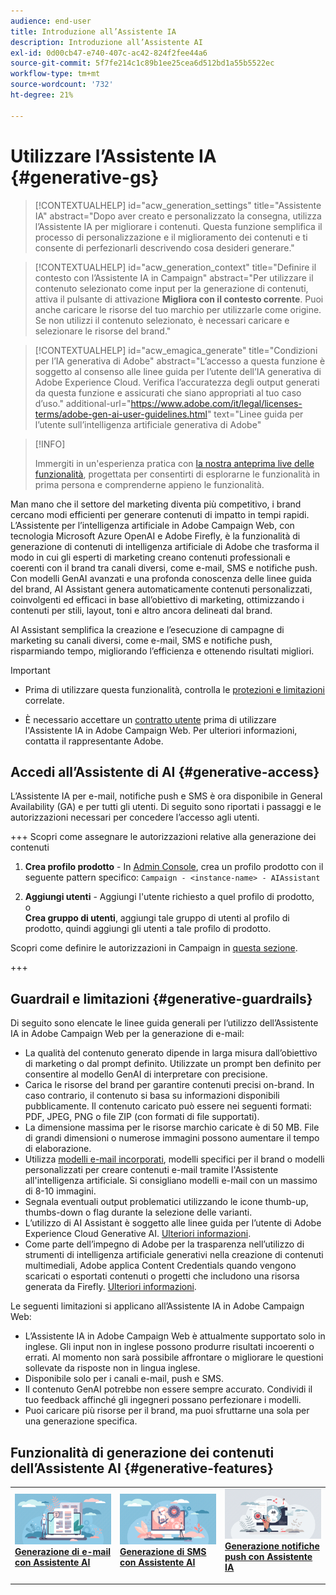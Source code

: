 ```yaml
---
audience: end-user
title: Introduzione all’Assistente IA
description: Introduzione all’Assistente AI
exl-id: 0d00cb47-e740-407c-ac42-824f2fee44a6
source-git-commit: 5f7fe214c1c89b1ee25cea6d512bd1a55b5522ec
workflow-type: tm+mt
source-wordcount: '732'
ht-degree: 21%

---
```


# Utilizzare l’Assistente IA {#generative-gs}

>[!CONTEXTUALHELP]
>id="acw_generation_settings"
>title="Assistente IA"
>abstract="Dopo aver creato e personalizzato la consegna, utilizza l’Assistente IA per migliorare i contenuti. Questa funzione semplifica il processo di personalizzazione e il miglioramento dei contenuti e ti consente di perfezionarli descrivendo cosa desideri generare."

>[!CONTEXTUALHELP]
>id="acw_generation_context"
>title="Definire il contesto con l’Assistente IA in Campaign"
>abstract="Per utilizzare il contenuto selezionato come input per la generazione di contenuti, attiva il pulsante di attivazione **Migliora con il contesto corrente**. Puoi anche caricare le risorse del tuo marchio per utilizzarle come origine. Se non utilizzi il contenuto selezionato, è necessari caricare e selezionare le risorse del brand."

>[!CONTEXTUALHELP]
>id="acw_emagica_generate"
>title="Condizioni per l’IA generativa di Adobe"
>abstract="L’accesso a questa funzione è soggetto al consenso alle linee guida per l’utente dell’IA generativa di Adobe Experience Cloud. Verifica l’accuratezza degli output generati da questa funzione e assicurati che siano appropriati al tuo caso d’uso."
>additional-url="https://www.adobe.com/it/legal/licenses-terms/adobe-gen-ai-user-guidelines.html" text="Linee guida per l’utente sull’intelligenza artificiale generativa di Adobe"

>[!INFO]
>
>Immergiti in un&#39;esperienza pratica con [la nostra anteprima live delle funzionalità](https://experienceleague.adobe.com/it/apps/journey-optimizer/ai-assistant-content-accelerator), progettata per consentirti di esplorarne le funzionalità in prima persona e comprenderne appieno le funzionalità.

Man mano che il settore del marketing diventa più competitivo, i brand cercano modi efficienti per generare contenuti di impatto in tempi rapidi. L’Assistente per l’intelligenza artificiale in Adobe Campaign Web, con tecnologia Microsoft Azure OpenAI e Adobe Firefly, è la funzionalità di generazione di contenuti di intelligenza artificiale di Adobe che trasforma il modo in cui gli esperti di marketing creano contenuti professionali e coerenti con il brand tra canali diversi, come e-mail, SMS e notifiche push. Con modelli GenAI avanzati e una profonda conoscenza delle linee guida del brand, AI Assistant genera automaticamente contenuti personalizzati, coinvolgenti ed efficaci in base all’obiettivo di marketing, ottimizzando i contenuti per stili, layout, toni e altro ancora delineati dal brand.

AI Assistant semplifica la creazione e l’esecuzione di campagne di marketing su canali diversi, come e-mail, SMS e notifiche push, risparmiando tempo, migliorando l’efficienza e ottenendo risultati migliori.

>[!IMPORTANT]
>
>* Prima di utilizzare questa funzionalità, controlla le [protezioni e limitazioni](#generative-guardrails) correlate.
>
>* È necessario accettare un [contratto utente](https://www.adobe.com/legal/licenses-terms/adobe-dx-gen-ai-user-guidelines.html) prima di utilizzare l&#39;Assistente IA in Adobe Campaign Web. Per ulteriori informazioni, contatta il rappresentante Adobe.

## Accedi all’Assistente di AI {#generative-access}

L’Assistente IA per e-mail, notifiche push e SMS è ora disponibile in General Availability (GA) e per tutti gli utenti. Di seguito sono riportati i passaggi e le autorizzazioni necessari per concedere l’accesso agli utenti.

+++ Scopri come assegnare le autorizzazioni relative alla generazione dei contenuti

1. **Crea profilo prodotto** - In [Admin Console](https://stage.adminconsole.adobe.com/), crea un profilo prodotto con il seguente pattern specifico:
   `Campaign - <instance-name> - AIAssistant`

1. **Aggiungi utenti** - Aggiungi l&#39;utente richiesto a quel profilo di prodotto,\
   o\
   **Crea gruppo di utenti**, aggiungi tale gruppo di utenti al profilo di prodotto, quindi aggiungi gli utenti a tale profilo di prodotto.

Scopri come definire le autorizzazioni in Campaign in [questa sezione](../get-started/permissions.md).

+++

## Guardrail e limitazioni {#generative-guardrails}

Di seguito sono elencate le linee guida generali per l’utilizzo dell’Assistente IA in Adobe Campaign Web per la generazione di e-mail:

* La qualità del contenuto generato dipende in larga misura dall’obiettivo di marketing o dal prompt definito. Utilizzate un prompt ben definito per consentire al modello GenAI di interpretare con precisione.
* Carica le risorse del brand per garantire contenuti precisi on-brand. In caso contrario, il contenuto si basa su informazioni disponibili pubblicamente. Il contenuto caricato può essere nei seguenti formati: PDF, JPEG, PNG o file ZIP (con formati di file supportati).
* La dimensione massima per le risorse marchio caricate è di 50 MB. File di grandi dimensioni o numerose immagini possono aumentare il tempo di elaborazione.
* Utilizza [modelli e-mail incorporati](../email/create-email-templates.md), modelli specifici per il brand o modelli personalizzati per creare contenuti e-mail tramite l&#39;Assistente all&#39;intelligenza artificiale. Si consigliano modelli e-mail con un massimo di 8-10 immagini.
* Segnala eventuali output problematici utilizzando le icone thumb-up, thumbs-down o flag durante la selezione delle varianti.
* L’utilizzo di AI Assistant è soggetto alle linee guida per l’utente di Adobe Experience Cloud Generative AI. [Ulteriori informazioni](https://www.adobe.com/legal/licenses-terms/adobe-dx-gen-ai-user-guidelines.html).
* Come parte dell’impegno di Adobe per la trasparenza nell’utilizzo di strumenti di intelligenza artificiale generativi nella creazione di contenuti multimediali, Adobe applica Content Credentials quando vengono scaricati o esportati contenuti o progetti che includono una risorsa generata da Firefly. [Ulteriori informazioni](https://helpx.adobe.com/firefly/using/content-credentials.html).

Le seguenti limitazioni si applicano all’Assistente IA in Adobe Campaign Web:

* L’Assistente IA in Adobe Campaign Web è attualmente supportato solo in inglese. Gli input non in inglese possono produrre risultati incoerenti o errati. Al momento non sarà possibile affrontare o migliorare le questioni sollevate da risposte non in lingua inglese.
* Disponibile solo per i canali e-mail, push e SMS.
* Il contenuto GenAI potrebbe non essere sempre accurato. Condividi il tuo feedback affinché gli ingegneri possano perfezionare i modelli.
* Puoi caricare più risorse per il brand, ma puoi sfruttarne una sola per una generazione specifica.

## Funzionalità di generazione dei contenuti dell’Assistente AI {#generative-features}

<table style="table-layout:fixed"><tr style="border: 0;">
<td>
<a href="generative-content.md">
<img alt="[Generazione di e-mail con l’Assistente AI]" src="assets/do-not-localize/text-genai.jpeg">
</a>
<div>
<a href="generative-content.md"><strong>Generazione di e-mail con Assistente AI</strong></a>
</div>
<p>
</td>
<td>
<a href="generative-sms.md">
<img alt="[Generazione di SMS con Assistente IA]" src="assets/do-not-localize/image-genai.jpeg">
</a>
<div><a href="generative-sms.md"><strong>Generazione di SMS con Assistente AI</strong>
</div>
<p>
</td>
<td>
<a href="generative-push.md">
<img alt="[Generazione di notifiche push con Assistente IA]" src="assets/do-not-localize/email-genai.jpeg">
</a>
<div>
<a href="generative-push.md"><strong>Generazione notifiche push con Assistente IA</strong></a>
</div>
<p></td>
</tr></table>
